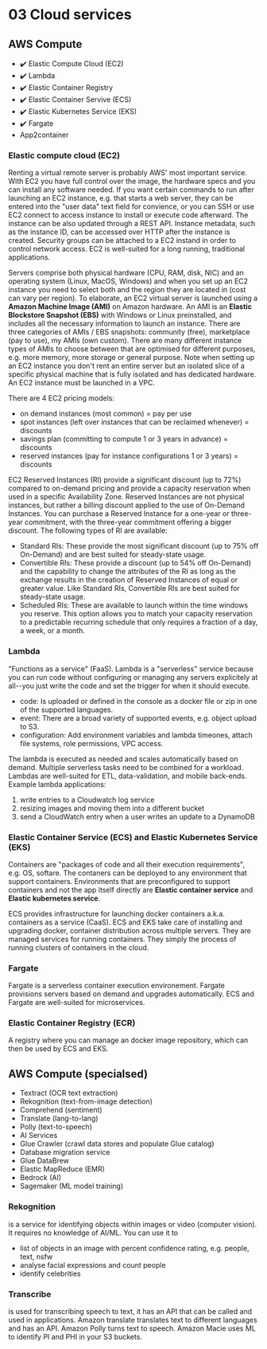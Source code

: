 # 03 Cloud services

## AWS Compute

- ✔️ Elastic Compute Cloud (EC2)
- ✔️ Lambda
- ✔️ Elastic Container Registry
- ✔️ Elastic Container Servive (ECS)
- ✔️ Elastic Kubernetes Service (EKS)
- ✔️ Fargate
- App2container

### Elastic compute cloud (EC2)

Renting a virtual remote server is probably AWS' most important service. With EC2 you have full control over the image, the hardware specs and you can install any software needed. If you want certain commands to run after launching an EC2 instance, e.g. that starts a web server, they can be entered into the "user data" text field for convience, or you can SSH or use EC2 connect to access instance to install or execute code afterward. The instance can be also updated through a REST API. Instance metadata, such as the instance ID, can be accessed over HTTP after the instance is created. Security groups can be attached to a EC2 instand in order to control network access. EC2 is well-suited for a long running, traditional applications.

Servers comprise both physical hardware (CPU, RAM, disk, NIC) and an operating system (Linux, MacOS, Windows) and when you set up an EC2 instance you need to select both and the region they are located in (cost can vary per region). To elaborate, an EC2 virtual server is launched using a **Amazon Machine Image (AMI)** on Amazon hardware. An AMI is an **Elastic Blockstore Snapshot (EBS)** with Windows or Linux preinstalled, and includes all the necessary information to launch an instance. There are three categories of AMIs / EBS snapshots: community (free), marketplace (pay to use), my AMIs (own custom). There are many different instance types of AMIs to choose between that are optimised for different purposes, e.g. more memory, more storage or general purpose. Note when setting up an EC2 instance you don't rent an entire server but an isolated slice of a specific physical machine that is fully isolated and has dedicated hardware. An EC2 instance must be launched in a VPC.

There are 4 EC2 pricing models:

- on demand instances (most common) =  pay per use
- spot instances (left over instances that can be reclaimed whenever) = discounts
- savings plan (committing to compute 1 or 3 years in advance) = discounts
- reserved instances (pay for instance configurations 1 or 3 years) = discounts

EC2 Reserved Instances (RI) provide a significant discount (up to 72%) compared to on-demand pricing and provide a capacity reservation when used in a specific Availability Zone. Reserved Instances are not physical instances, but rather a billing discount applied to the use of On-Demand Instances. You can purchase a Reserved Instance for a one-year or three-year commitment, with the three-year commitment offering a bigger discount. The following types of RI are available:

- Standard RIs: These provide the most significant discount (up to 75% off On-Demand) and are best suited for steady-state usage.
- Convertible RIs: These provide a discount (up to 54% off On-Demand) and the capability to change the attributes of the RI as long as the exchange results in the creation of Reserved Instances of equal or greater value. Like Standard RIs, Convertible RIs are best suited for steady-state usage.
- Scheduled RIs: These are available to launch within the time windows you reserve. This option allows you to match your capacity reservation to a predictable recurring schedule that only requires a fraction of a day, a week, or a month.

### Lambda

"Functions as a service" (FaaS). Lambda is a "serverless" service because you can run code without configuring or managing any servers explicitely at all--you just write the code and set the trigger for when it should execute.

- code: Is uploaded or defined in the console as a docker file or zip in one of the supported languages.
- event: There are a broad variety of supported events, e.g. object upload to S3.
- configuration: Add environment variables and lambda timeones, attach file systems, role permissions, VPC access.

The lambda is executed as needed and scales automatically based on demand. Multiple serverless tasks need to be combined for a workload. Lambdas are well-suited for ETL, data-validation, and mobile back-ends. Example lambda applications:

1. write entries to a Cloudwatch log service
2. resizing images and moving them into a different bucket
3. send a CloudWatch entry when a user writes an update to a DynamoDB

### Elastic Container Service (ECS) and Elastic Kubernetes Service (EKS)

Containers are "packages of code and all their execution requirements", e.g. OS, softare. The contaners can be deployed to any environment that support containers. Environments that are preconfigured to support containers and not the app itself directly are **Elastic container service** and **Elastic kubernetes service**.

ECS provides infrastructure for launching docker containers a.k.a. containers as a service (CaaS). ECS and EKS take care of installing and upgrading docker, container distribution across multiple servers. They are managed services for running containers. They simply the process of running clusters of containers in the cloud.

### Fargate

Fargate is a serverless container execution environement. Fargate provisions servers based on demand and upgrades automatically. ECS and Fargate are well-suited for microservices.

### Elastic Container Registry (ECR)

A registry where you can manage an docker image repository, which can then be used by ECS and EKS.

## AWS Compute (specialsed)

- Textract (OCR text extraction)
- Rekognition (text-from-image detection)
- Comprehend (sentiment)
- Translate (lang-to-lang)
- Polly (text-to-speech)
- AI Services
- Glue Crawler (crawl data stores and populate Glue catalog)
- Database migration service
- Glue DataBrew
- Elastic MapReduce (EMR)
- Bedrock (AI)
- Sagemaker (ML model training)

### Rekognition

is a service for identifying objects within images or video (computer vision). It requires no knowledge of AI/ML. You can use it to

- list of objects in an image with percent confidence rating, e.g. people, text, nsfw
- analyse facial expressions and count people
- identify celebrities

### Transcribe

is used for transcribing speech to text, it has an API that can be called and used in applications. Amazon translate translates text to different languages and has an API. Amazon Polly turns text to speech. Amazon Macie uses ML to identify PI and PHI in your S3 buckets.
